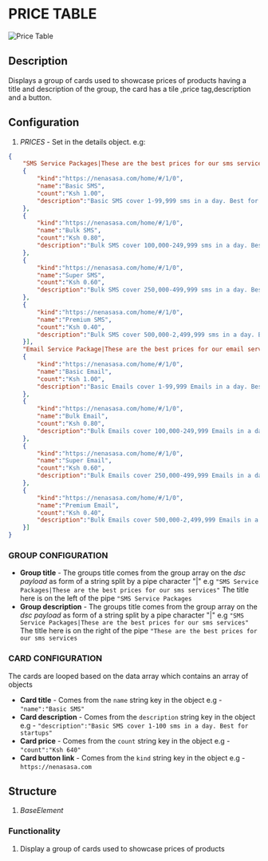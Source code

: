 # PRICE TABLE

![Price Table](https://i.postimg.cc/cJtKcxSg/Screenshot-2022-09-06-143135.png)

## Description

Displays a group of cards used to showcase prices of products having a title and description of the group, the card has a tile ,price tag,description and a button.

## Configuration

1. *PRICES* - Set in the details object. e.g:

```json
{
    "SMS Service Packages|These are the best prices for our sms services": [
    {
        "kind":"https://nenasasa.com/home/#/1/0",
        "name":"Basic SMS",
        "count":"Ksh 1.00",
        "description":"Basic SMS cover 1-99,999 sms in a day. Best for startups"
    },
    {
        "kind":"https://nenasasa.com/home/#/1/0",
        "name":"Bulk SMS",
        "count":"Ksh 0.80",
        "description":"Bulk SMS cover 100,000-249,999 sms in a day. Best for cooperates"
    },
    {
        "kind":"https://nenasasa.com/home/#/1/0",
        "name":"Super SMS",
        "count":"Ksh 0.60",
        "description":"Bulk SMS cover 250,000-499,999 sms in a day. Best for cooperates"
    },
    {
        "kind":"https://nenasasa.com/home/#/1/0",
        "name":"Premium SMS",
        "count":"Ksh 0.40",
        "description":"Bulk SMS cover 500,000-2,499,999 sms in a day. Best for cooperates and Enterprices"
    }],
    "Email Service Package|These are the best prices for our email services":[
    {
        "kind":"https://nenasasa.com/home/#/1/0",
        "name":"Basic Email",
        "count":"Ksh 1.00",
        "description":"Basic Emails cover 1-99,999 Emails in a day. Best for startups/small venture"
    },
    {
        "kind":"https://nenasasa.com/home/#/1/0",
        "name":"Bulk Email",
        "count":"Ksh 0.80",
        "description":"Bulk Emails cover 100,000-249,999 Emails in a day. Best for cooperates"
    },
    {
        "kind":"https://nenasasa.com/home/#/1/0",
        "name":"Super Email",
        "count":"Ksh 0.60",
        "description":"Bulk Emails cover 250,000-499,999 Emails in a day. Best for cooperates"
    },
    {
        "kind":"https://nenasasa.com/home/#/1/0",
        "name":"Premium Email",
        "count":"Ksh 0.40",
        "description":"Bulk Emails cover 500,000-2,499,999 Emails in a day. Best for cooperates and Enterprices"
    }]
}
```

### GROUP CONFIGURATION

- **Group title** - The groups title comes from the group array on the *dsc payload*  as form of a string split by a pipe character "|" e.g `"SMS Service Packages|These are the best prices for our sms services"` 
The title here is on the left of the pipe `"SMS Service Packages`
- **Group description** - The groups title comes from the group array on the *dsc payload*  as form of a string split by a pipe character "|" e.g `"SMS Service Packages|These are the best prices for our sms services"` 
The title here is on the right of the pipe `"These are the best prices for our sms services`

### CARD CONFIGURATION

The cards are looped based on the data array which contains an array of objects

- **Card title** - Comes from the `name` string key in the object e.g - `"name":"Basic SMS"`
- **Card description** - Comes from the `description` string key in the object e.g - `"description":"Basic SMS cover 1-100 sms in a day. Best for startups"`
- **Card price** - Comes from the `count` string key in the object e.g - `"count":"Ksh 640"`
- **Card button link** - Comes from the `kind` string key in the object e.g - `https://nenasasa.com`

## Structure

1. *BaseElement*

### Functionality

1. Display a group of cards used to showcase prices of products
